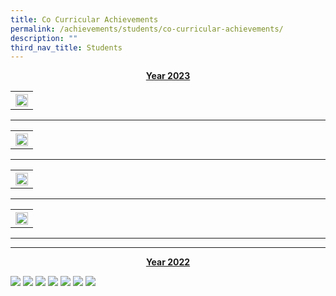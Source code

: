 ```yaml
---
title: Co Curricular Achievements
permalink: /achievements/students/co-curricular-achievements/
description: ""
third_nav_title: Students
---
```

<p style="text-align: center;"><strong><u>Year 2023</u></strong></p>
<table>
<tbody>
<tr>
<th><img src="/images/congratulations uniform groups 01.JPG" style="width: 100%;"><br>	
</th>
</tr></tbody>
</table><hr>

<table>
<tbody>
<tr>
<th><img src="/images/congratulations uniform groups 02.JPG" style="width: 100%;"><br>	
</th>
</tr></tbody>
</table><hr>

<table>
<tbody>
<tr>
<th><img src="/images/congratulations uniform groups 03.JPG" style="width: 100%;"><br>	
</th>
</tr></tbody>
</table><hr>

<table>
<tbody>
<tr>
<th><img src="/images/congratulations uniform groups 04.JPG" style="width: 100%;"><br>	
</th>
</tr></tbody>
</table><hr><hr>








<p style="text-align: center;"><strong><u>Year 2022</u></strong></p>
<img src="/images/aac1.png">
<img src="/images/aac2.png">
<img src="/images/aac3.png">
<img src="/images/aac4.png">
<img src="/images/aac5.png">
<img src="/images/aac6.png">
<img src="/images/aac7.png">